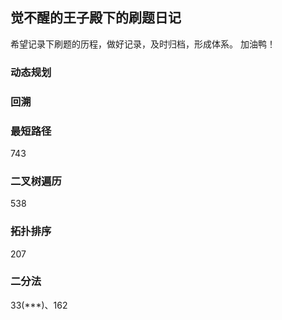 ## 觉不醒的王子殿下的刷题日记

希望记录下刷题的历程，做好记录，及时归档，形成体系。
加油鸭！

### 动态规划

### 回溯

### 最短路径
743

### 二叉树遍历
538

### 拓扑排序
207

### 二分法
33(\*\*\*)、162